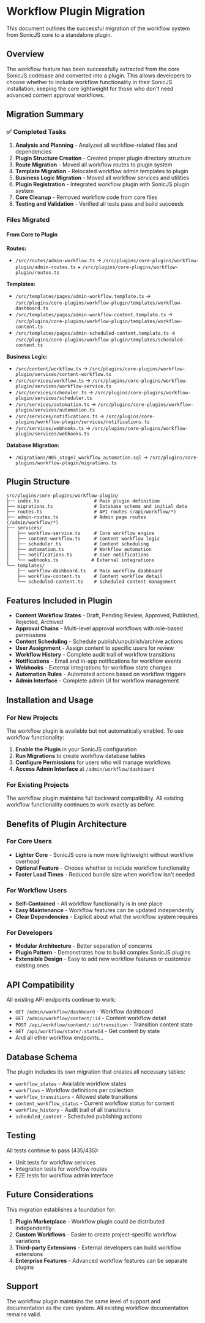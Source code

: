 # Workflow Plugin Migration

This document outlines the successful migration of the workflow system from SonicJS core to a standalone plugin.

## Overview

The workflow feature has been successfully extracted from the core SonicJS codebase and converted into a plugin. This allows developers to choose whether to include workflow functionality in their SonicJS installation, keeping the core lightweight for those who don't need advanced content approval workflows.

## Migration Summary

### ✅ Completed Tasks

1. **Analysis and Planning** - Analyzed all workflow-related files and dependencies
2. **Plugin Structure Creation** - Created proper plugin directory structure
3. **Route Migration** - Moved all workflow routes to plugin system
4. **Template Migration** - Relocated workflow admin templates to plugin
5. **Business Logic Migration** - Moved all workflow services and utilities
6. **Plugin Registration** - Integrated workflow plugin with SonicJS plugin system
7. **Core Cleanup** - Removed workflow code from core files
8. **Testing and Validation** - Verified all tests pass and build succeeds

### Files Migrated

#### From Core to Plugin

**Routes:**
- `/src/routes/admin-workflow.ts` → `/src/plugins/core-plugins/workflow-plugin/admin-routes.ts` + `/src/plugins/core-plugins/workflow-plugin/routes.ts`

**Templates:**
- `/src/templates/pages/admin-workflow.template.ts` → `/src/plugins/core-plugins/workflow-plugin/templates/workflow-dashboard.ts`
- `/src/templates/pages/admin-workflow-content.template.ts` → `/src/plugins/core-plugins/workflow-plugin/templates/workflow-content.ts`
- `/src/templates/pages/admin-scheduled-content.template.ts` → `/src/plugins/core-plugins/workflow-plugin/templates/scheduled-content.ts`

**Business Logic:**
- `/src/content/workflow.ts` → `/src/plugins/core-plugins/workflow-plugin/services/content-workflow.ts`
- `/src/services/workflow.ts` → `/src/plugins/core-plugins/workflow-plugin/services/workflow-service.ts`
- `/src/services/scheduler.ts` → `/src/plugins/core-plugins/workflow-plugin/services/scheduler.ts`
- `/src/services/automation.ts` → `/src/plugins/core-plugins/workflow-plugin/services/automation.ts`
- `/src/services/notifications.ts` → `/src/plugins/core-plugins/workflow-plugin/services/notifications.ts`
- `/src/services/webhooks.ts` → `/src/plugins/core-plugins/workflow-plugin/services/webhooks.ts`

**Database Migration:**
- `/migrations/005_stage7_workflow_automation.sql` → `/src/plugins/core-plugins/workflow-plugin/migrations.ts`

## Plugin Structure

```
src/plugins/core-plugins/workflow-plugin/
├── index.ts                    # Main plugin definition
├── migrations.ts               # Database schema and initial data
├── routes.ts                   # API routes (/api/workflow/*)
├── admin-routes.ts             # Admin page routes (/admin/workflow/*)
├── services/
│   ├── workflow-service.ts     # Core workflow engine
│   ├── content-workflow.ts     # Content workflow logic
│   ├── scheduler.ts            # Content scheduling
│   ├── automation.ts           # Workflow automation
│   ├── notifications.ts        # User notifications
│   └── webhooks.ts            # External integrations
└── templates/
    ├── workflow-dashboard.ts   # Main workflow dashboard
    ├── workflow-content.ts     # Content workflow detail
    └── scheduled-content.ts    # Scheduled content management
```

## Features Included in Plugin

- **Content Workflow States** - Draft, Pending Review, Approved, Published, Rejected, Archived
- **Approval Chains** - Multi-level approval workflows with role-based permissions
- **Content Scheduling** - Schedule publish/unpublish/archive actions
- **User Assignment** - Assign content to specific users for review
- **Workflow History** - Complete audit trail of workflow transitions
- **Notifications** - Email and in-app notifications for workflow events
- **Webhooks** - External integrations for workflow state changes
- **Automation Rules** - Automated actions based on workflow triggers
- **Admin Interface** - Complete admin UI for workflow management

## Installation and Usage

### For New Projects

The workflow plugin is available but not automatically enabled. To use workflow functionality:

1. **Enable the Plugin** in your SonicJS configuration
2. **Run Migrations** to create workflow database tables
3. **Configure Permissions** for users who will manage workflows
4. **Access Admin Interface** at `/admin/workflow/dashboard`

### For Existing Projects

The workflow plugin maintains full backward compatibility. All existing workflow functionality continues to work exactly as before.

## Benefits of Plugin Architecture

### For Core Users
- **Lighter Core** - SonicJS core is now more lightweight without workflow overhead
- **Optional Feature** - Choose whether to include workflow functionality
- **Faster Load Times** - Reduced bundle size when workflow isn't needed

### For Workflow Users
- **Self-Contained** - All workflow functionality is in one place
- **Easy Maintenance** - Workflow features can be updated independently
- **Clear Dependencies** - Explicit about what the workflow system requires

### For Developers
- **Modular Architecture** - Better separation of concerns
- **Plugin Pattern** - Demonstrates how to build complex SonicJS plugins
- **Extensible Design** - Easy to add new workflow features or customize existing ones

## API Compatibility

All existing API endpoints continue to work:

- `GET /admin/workflow/dashboard` - Workflow dashboard
- `GET /admin/workflow/content/:id` - Content workflow detail
- `POST /api/workflow/content/:id/transition` - Transition content state
- `GET /api/workflow/state/:stateId` - Get content by state
- And all other workflow endpoints...

## Database Schema

The plugin includes its own migration that creates all necessary tables:

- `workflow_states` - Available workflow states
- `workflows` - Workflow definitions per collection
- `workflow_transitions` - Allowed state transitions
- `content_workflow_status` - Current workflow status for content
- `workflow_history` - Audit trail of all transitions
- `scheduled_content` - Scheduled publishing actions

## Testing

All tests continue to pass (435/435):
- Unit tests for workflow services
- Integration tests for workflow routes
- E2E tests for workflow admin interface

## Future Considerations

This migration establishes a foundation for:

1. **Plugin Marketplace** - Workflow plugin could be distributed independently
2. **Custom Workflows** - Easier to create project-specific workflow variations
3. **Third-party Extensions** - External developers can build workflow extensions
4. **Enterprise Features** - Advanced workflow features can be separate plugins

## Support

The workflow plugin maintains the same level of support and documentation as the core system. All existing workflow documentation remains valid.